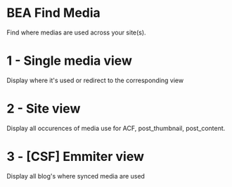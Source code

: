 # BEA Find Media
Find where medias are used across your site(s).

# 1 - Single media view

Display where it's used or redirect to the corresponding view

# 2 - Site view

Display all occurences of media use for ACF, post_thumbnail, post_content.

# 3 - [CSF] Emmiter view

Display all blog's where synced media are used
